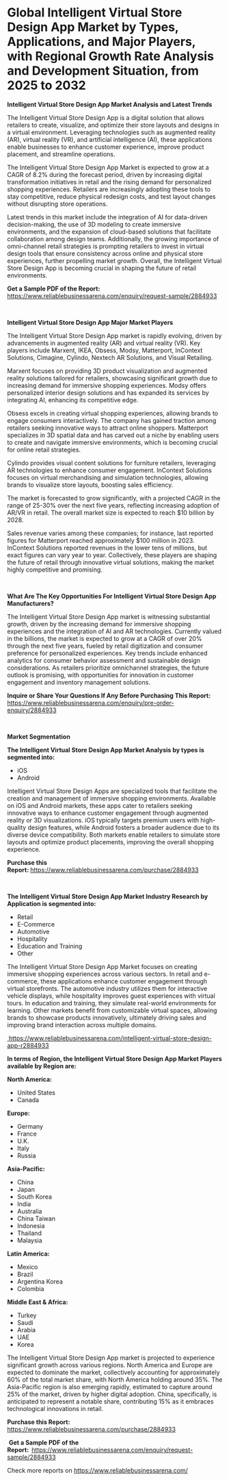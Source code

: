 <p><h1>Global Intelligent Virtual Store Design App Market by Types, Applications, and Major Players, with Regional Growth Rate Analysis and Development Situation, from 2025 to 2032</h1></p><p><strong>Intelligent Virtual Store Design App Market Analysis and Latest Trends</strong></p>
<p><p>The Intelligent Virtual Store Design App is a digital solution that allows retailers to create, visualize, and optimize their store layouts and designs in a virtual environment. Leveraging technologies such as augmented reality (AR), virtual reality (VR), and artificial intelligence (AI), these applications enable businesses to enhance customer experience, improve product placement, and streamline operations. </p><p>The Intelligent Virtual Store Design App Market is expected to grow at a CAGR of 8.2% during the forecast period, driven by increasing digital transformation initiatives in retail and the rising demand for personalized shopping experiences. Retailers are increasingly adopting these tools to stay competitive, reduce physical redesign costs, and test layout changes without disrupting store operations.</p><p>Latest trends in this market include the integration of AI for data-driven decision-making, the use of 3D modeling to create immersive environments, and the expansion of cloud-based solutions that facilitate collaboration among design teams. Additionally, the growing importance of omni-channel retail strategies is prompting retailers to invest in virtual design tools that ensure consistency across online and physical store experiences, further propelling market growth. Overall, the Intelligent Virtual Store Design App is becoming crucial in shaping the future of retail environments.</p></p>
<p><strong>Get a Sample PDF of the Report:&nbsp;</strong> <a href="https://www.reliablebusinessarena.com/enquiry/request-sample/2884933?utm_campaign=2195&utm_medium=2&utm_source=Github&utm_content=ia&utm_term=13032025&utm_id=intelligent-virtual-store-design-app">https://www.reliablebusinessarena.com/enquiry/request-sample/2884933</a></p>
<p>&nbsp;</p>
<p><strong>Intelligent Virtual Store Design App Major Market Players</strong></p>
<p><p>The Intelligent Virtual Store Design App market is rapidly evolving, driven by advancements in augmented reality (AR) and virtual reality (VR). Key players include Marxent, IKEA, Obsess, Modsy, Matterport, InContext Solutions, Cimagine, Cylindo, Nextech AR Solutions, and Visual Retailing. </p><p>Marxent focuses on providing 3D product visualization and augmented reality solutions tailored for retailers, showcasing significant growth due to increasing demand for immersive shopping experiences. Modsy offers personalized interior design solutions and has expanded its services by integrating AI, enhancing its competitive edge. </p><p>Obsess excels in creating virtual shopping experiences, allowing brands to engage consumers interactively. The company has gained traction among retailers seeking innovative ways to attract online shoppers. Matterport specializes in 3D spatial data and has carved out a niche by enabling users to create and navigate immersive environments, which is becoming crucial for online retail strategies.</p><p>Cylindo provides visual content solutions for furniture retailers, leveraging AR technologies to enhance consumer engagement. InContext Solutions focuses on virtual merchandising and simulation technologies, allowing brands to visualize store layouts, boosting sales efficiency. </p><p>The market is forecasted to grow significantly, with a projected CAGR in the range of 25-30% over the next five years, reflecting increasing adoption of AR/VR in retail. The overall market size is expected to reach $10 billion by 2028.</p><p>Sales revenue varies among these companies; for instance, last reported figures for Matterport reached approximately $100 million in 2023. InContext Solutions reported revenues in the lower tens of millions, but exact figures can vary year to year. Collectively, these players are shaping the future of retail through innovative virtual solutions, making the market highly competitive and promising.</p></p>
<p>&nbsp;</p>
<p><strong>What Are The Key Opportunities For Intelligent Virtual Store Design App Manufacturers?</strong></p>
<p><p>The Intelligent Virtual Store Design App market is witnessing substantial growth, driven by the increasing demand for immersive shopping experiences and the integration of AI and AR technologies. Currently valued in the billions, the market is expected to grow at a CAGR of over 20% through the next five years, fueled by retail digitization and consumer preference for personalized experiences. Key trends include enhanced analytics for consumer behavior assessment and sustainable design considerations. As retailers prioritize omnichannel strategies, the future outlook is promising, with opportunities for innovation in customer engagement and inventory management solutions.</p></p>
<p><strong>Inquire or Share Your Questions If Any Before Purchasing This Report:</strong> <a href="https://www.reliablebusinessarena.com/enquiry/pre-order-enquiry/2884933?utm_campaign=2195&utm_medium=2&utm_source=Github&utm_content=ia&utm_term=13032025&utm_id=intelligent-virtual-store-design-app">https://www.reliablebusinessarena.com/enquiry/pre-order-enquiry/2884933</a></p>
<p>&nbsp;</p>
<p><strong>Market Segmentation</strong></p>
<p><strong>The Intelligent Virtual Store Design App Market Analysis by types is segmented into:</strong></p>
<p><ul><li>iOS</li><li>Android</li></ul></p>
<p><p>Intelligent Virtual Store Design Apps are specialized tools that facilitate the creation and management of immersive shopping environments. Available on iOS and Android markets, these apps cater to retailers seeking innovative ways to enhance customer engagement through augmented reality or 3D visualizations. iOS typically targets premium users with high-quality design features, while Android fosters a broader audience due to its diverse device compatibility. Both markets enable retailers to simulate store layouts and optimize product placements, improving the overall shopping experience.</p></p>
<p><strong>Purchase this Report:&nbsp;</strong><a href="https://www.reliablebusinessarena.com/purchase/2884933?utm_campaign=2195&utm_medium=2&utm_source=Github&utm_content=ia&utm_term=13032025&utm_id=intelligent-virtual-store-design-app">https://www.reliablebusinessarena.com/purchase/2884933</a></p>
<p>&nbsp;</p>
<p><strong>The Intelligent Virtual Store Design App Market Industry Research by Application is segmented into:</strong></p>
<p><ul><li>Retail</li><li>E-Commerce</li><li>Automotive</li><li>Hospitality</li><li>Education and Training</li><li>Other</li></ul></p>
<p><p>The Intelligent Virtual Store Design App Market focuses on creating immersive shopping experiences across various sectors. In retail and e-commerce, these applications enhance customer engagement through virtual storefronts. The automotive industry utilizes them for interactive vehicle displays, while hospitality improves guest experiences with virtual tours. In education and training, they simulate real-world environments for learning. Other markets benefit from customizable virtual spaces, allowing brands to showcase products innovatively, ultimately driving sales and improving brand interaction across multiple domains.</p></p>
<p><a href="https://www.reliablebusinessarena.com/intelligent-virtual-store-design-app-r2884933?utm_campaign=2195&utm_medium=2&utm_source=Github&utm_content=ia&utm_term=13032025&utm_id=intelligent-virtual-store-design-app">&nbsp;https://www.reliablebusinessarena.com/intelligent-virtual-store-design-app-r2884933</a></p>
<p><strong>In terms of Region, the Intelligent Virtual Store Design App Market Players available by Region are:</strong></p>
<p>
    <p> <strong> North America: </strong>
        <ul>
            <li>United States</li>
            <li>Canada</li>
        </ul>
        </p> 
    <p> <strong> Europe: </strong>
        <ul>
            <li>Germany</li>
            <li>France</li>
            <li>U.K.</li>
            <li>Italy</li>
            <li>Russia</li>
        </ul>
        </p> 
    <p> <strong> Asia-Pacific: </strong>
        <ul>
            <li>China</li>
            <li>Japan</li>
            <li>South Korea</li>
            <li>India</li>
            <li>Australia</li>
            <li>China Taiwan</li>
            <li>Indonesia</li>
            <li>Thailand</li>
            <li>Malaysia</li>
        </ul>
        </p> 
    <p> <strong> Latin America: </strong>
        <ul>
            <li>Mexico</li>
            <li>Brazil</li>
            <li>Argentina Korea</li>
            <li>Colombia</li>
        </ul>
        </p> 
    <p> <strong> Middle East & Africa: </strong>
        <ul>
            <li>Turkey</li>
            <li>Saudi</li>
            <li>Arabia</li>
            <li>UAE</li>
            <li>Korea</li>
        </ul>
    </p>
    </p>
<p><p>The Intelligent Virtual Store Design App market is projected to experience significant growth across various regions. North America and Europe are expected to dominate the market, collectively accounting for approximately 60% of the total market share, with North America holding around 35%. The Asia-Pacific region is also emerging rapidly, estimated to capture around 25% of the market, driven by higher digital adoption. China, specifically, is anticipated to represent a notable share, contributing 15% as it embraces technological innovations in retail.</p></p>
<p><strong>Purchase this Report: </strong><a href="https://www.reliablebusinessarena.com/purchase/2884933?utm_campaign=2195&utm_medium=2&utm_source=Github&utm_content=ia&utm_term=13032025&utm_id=intelligent-virtual-store-design-app">https://www.reliablebusinessarena.com/purchase/2884933</a></p>
<p>&nbsp;<strong>Get a Sample PDF of the Report:&nbsp;&nbsp;</strong><a href="https://www.reliablebusinessarena.com/enquiry/request-sample/2884933?utm_campaign=2195&utm_medium=2&utm_source=Github&utm_content=ia&utm_term=13032025&utm_id=intelligent-virtual-store-design-app">https://www.reliablebusinessarena.com/enquiry/request-sample/2884933</a></p>
<p><strong></strong></p>
<p>Check more reports on <a href="https://www.reliablebusinessarena.com/?utm_campaign=2195&utm_medium=2&utm_source=Github&utm_content=ia&utm_term=13032025&utm_id=intelligent-virtual-store-design-app">https://www.reliablebusinessarena.com/</a></p>